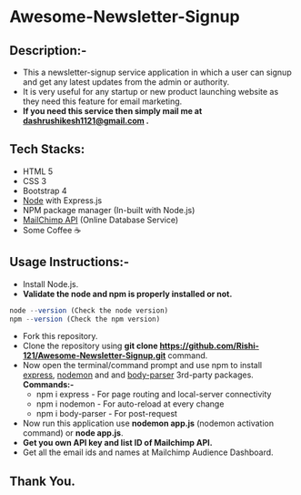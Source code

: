 # Awesome-Newsletter-Signup

## Description:-

* This a newsletter-signup service application in which a user can signup and get any latest updates from the admin or authority.
* It is very useful for any startup or new product launching website as they need this feature for email marketing.
* **If you need this service then simply mail me at dashrushikesh1121@gmail.com .**

## Tech Stacks:

* HTML 5
* CSS 3
* Bootstrap 4
* [Node](https://nodejs.org/en/) with Express.js
* NPM package manager (In-built with Node.js)
* [MailChimp API](https://mailchimp.com/) (Online Database Service)
* Some Coffee ☕

## Usage Instructions:-

* Install Node.js.
* **Validate the node and npm is properly installed or not.** 
```javascript
node --version (Check the node version)
npm --version (Check the npm version)
```
* Fork this repository.
* Clone the repository using **git clone https://github.com/Rishi-121/Awesome-Newsletter-Signup.git** command. 
* Now open the terminal/command prompt and use npm to install [express](https://www.npmjs.com/package/express), [nodemon](https://www.npmjs.com/package/nodemon) and and [body-parser](https://www.npmjs.com/package/body-parser) 3rd-party packages. <br />
  **Commands:-**
  * npm i express - For page routing and local-server connectivity
  * npm i nodemon - For auto-reload at every change
  * npm i body-parser - For post-request 
* Now run this application use **nodemon app.js** (nodemon activation command) or **node app.js**.
* **Get you own API key and list ID of Mailchimp API.**
* Get all the email ids and names at Mailchimp Audience Dashboard. 

## Thank You.

   



